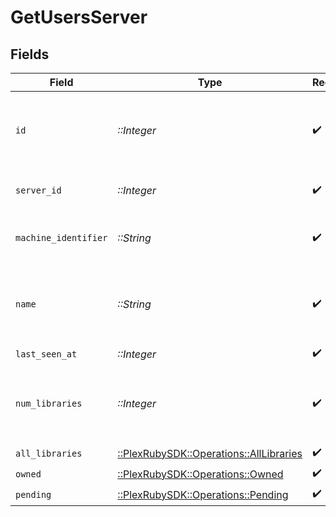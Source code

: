 # GetUsersServer


## Fields

| Field                                                                              | Type                                                                               | Required                                                                           | Description                                                                        | Example                                                                            |
| ---------------------------------------------------------------------------------- | ---------------------------------------------------------------------------------- | ---------------------------------------------------------------------------------- | ---------------------------------------------------------------------------------- | ---------------------------------------------------------------------------------- |
| `id`                                                                               | *::Integer*                                                                        | :heavy_check_mark:                                                                 | Unique ID of the server of the connected user                                      | 907759180                                                                          |
| `server_id`                                                                        | *::Integer*                                                                        | :heavy_check_mark:                                                                 | ID of the actual Plex server.                                                      | 9999999                                                                            |
| `machine_identifier`                                                               | *::String*                                                                         | :heavy_check_mark:                                                                 | Machine identifier of the Plex server.                                             | fbb8aa6be6e0c997c6268bc2b4431c8807f70a3                                            |
| `name`                                                                             | *::String*                                                                         | :heavy_check_mark:                                                                 | Name of the Plex server of the connected user.                                     | ConnectedUserFlix                                                                  |
| `last_seen_at`                                                                     | *::Integer*                                                                        | :heavy_check_mark:                                                                 | N/A                                                                                | 1556281940                                                                         |
| `num_libraries`                                                                    | *::Integer*                                                                        | :heavy_check_mark:                                                                 | Number of libraries in the server this user has access to.                         | 16                                                                                 |
| `all_libraries`                                                                    | [::PlexRubySDK::Operations::AllLibraries](../../models/operations/alllibraries.md) | :heavy_check_mark:                                                                 | N/A                                                                                | 1                                                                                  |
| `owned`                                                                            | [::PlexRubySDK::Operations::Owned](../../models/operations/owned.md)               | :heavy_check_mark:                                                                 | N/A                                                                                | 1                                                                                  |
| `pending`                                                                          | [::PlexRubySDK::Operations::Pending](../../models/operations/pending.md)           | :heavy_check_mark:                                                                 | N/A                                                                                | 1                                                                                  |